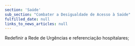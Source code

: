 ```yaml
---
section: 'Saúde'
sub_section: "Combater a Desigualdade de Acesso à Saúde"
fulfilled_date: null
links_to_news_articles: null
---
```


Redefinir a Rede de Urgências e referenciação hospitalares;